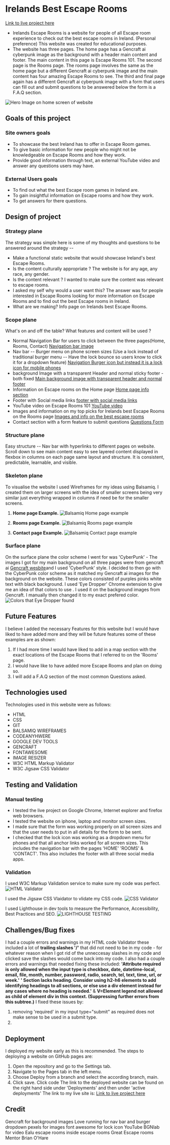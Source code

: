 # Irelands Best Escape Rooms

[Link to live project here](https://breakellrz.github.io/Escape_Room/)

- Irelands Escape Rooms is a website for people of all Escape room experience to check out the best escape rooms in Ireland. (Personal preference) This website was created for educational purposes.
- The website has three pages. The home page has a Gencraft ai cyberpunk image as the background with a header main content and footer. The main content in this page is Escape Rooms 101. The second page is the Rooms page. The rooms page involves the same as the home page but a different Gencraft ai cyberpunk image and the main content has four amazing Escape Rooms to see. The third and final page again has a different Gencraft ai cyberpunk image with a form that users can fill out and submit questions to be answered below the form is a F.A.Q section.

![Hero Image on home screen of website](documentation/mainreadme.png)

## Goals of this project

### Site owners goals

- To showcase the best Ireland has to offer in Escape Room games.
- To give basic information for new people who might not be knowledgeable on Escape Rooms and how they work.
- Provide good information through text, an external YouTube video and answer any questions users may have.

### External Users goals

- To find out what the best Escape room games in Ireland are.
- To gain insightful information on Escape rooms and how they work.
- To get answers for there questions.

## Design of project

### Strategy plane

The strategy was simple here is some of my thoughts and questions to be answered around the strategy --

- Make a functional static website that would showcase Ireland's best Escape Rooms.
- Is the content culturally appropriate ? The website is for any age, any race, any gender.
- Is the content relevant ? I wanted to make sure the content was relevant to escape rooms.
- I asked my self why would a user want this? The answer was for people interested in Escape Rooms looking for more information on Escape Rooms and to find out the best Escape rooms in Ireland.
- What are we making? Info page on Irelands best Escape Rooms.

### Scope plane

What's on and off the table? What features and content will be used ?

- Normal Navigation Bar for users to click between the three pages(Home, Rooms, Contact) [Navigation bar image](documentation/navbar.png)
- Nav bar -- Burger menu on phone screen sizes (Use a lock instead of traditional burger menu -- Have the lock bounce so users know to click it for a dropdown feature) [Navigation Burger icon but instead it is a lock icon for mobile phones ](documentation/burger.png)
- background Image with a transparent Header and normal sticky footer - both fixed [Main background image with transparent header and normal footer](documentation/heroreadme.png)
- Information on Escape rooms on the Home page [Home page info section](documentation/info101.png)
- Footer with Social media links [footer with social media links](documentation/footer.png)
- YouTube video on Escape Rooms 101 [YouTube video](documentation/youtubevideo.png)
- Images and information on my top picks for Irelands best Escape Rooms on the Rooms page [Images and info on the best escape rooms](documentation/imagesonrooms.png)
- Contact section with a form feature to submit questions [Questions Form](documentation/formreadme.png)

### Structure plane

Easy structure -- Nav bar with hyperlinks to different pages on website. Scroll down to see main content easy to see layered content displayed in flexbox in columns on each page same layout and structure. It is consistent, predictable, learnable, and visible.

### Skeleton plane

To visualise the website I used Wireframes for my ideas using Balsamiq. I created them on larger screens with the idea of smaller screens being very similar just everything wrapped in columns if need be for the smaller screens.

1. **Home page Example.**
   ![Balsamiq Home page example](documentation/home.png)

1. **Rooms page Example.**
   ![Balsamiq Rooms page example](documentation/rooms.png)

1. **Contact page Example.**
   ![Balsamiq Contact page example](documentation/contact.png)

### Surface plane

On the surface plane the color scheme I went for was 'CyberPunk' - The images I got for my main background on all three pages were from gencraft ai [Gencraft wesbite](https://gencraft.com/generate)and I used 'CyberPunk' style.
I decided to then go with the CyberPunk color scheme as it matched my Gencraft ai images for the background on the website. These colors consisted of purples pinks white text with black background. I used 'Eye Dropper' Chrome extension to give me an idea of that colors to use . I used it on the background images from Gencraft. I manually then changed it to my exact prefered color. ![Colors that Eye Dropper found](documentation/color.png)

## Future Features

I believe I added the necessary Features for this website but I would have liked to have added more and they will be future features some of these examples are as shown: 

1. If I had more time I would have liked to add in a map section with the exact locations of the Escape Rooms that I referred to on the 'Rooms' page.
2. I would have like to have added more Escape Rooms and plan on doing so.
3. I will add a F.A.Q section of the most common Questions asked.

## Technologies used

Technologies used in this website were as follows:

- HTML
- CSS
- GIT
- BALSAMIQ WIREFRAMES
- CODEANYHWERE
- GOOGLE DEV TOOLS
- GENCRAFT 
- FONTAWESOME
- IMAGE RESIZER
- W3C HTML Markup Validator
- W3C Jigsaw CSS Validator

## Testing and Validation

### Manual testing
- I tested the live project on Google Chrome, Internet explorer and firefox web browsers.
- I tested the website on iphone, laptop and monitor screen sizes.
- I made sure that the form was working properly on all screen sizes and that the user needs to put in all details for the form to be sent.
- I checked that the lock icon was working as a dropdown menu for phones and that all anchor links worked for all screen sizes. This includes the navigation bar with the pages 'HOME' 'ROOMS' & 'CONTACT'. This also includes the footer with all three social media apps.
  
### Validation
I used W3C Markup Validation service to make sure my code was perfect. ![HTML Validator]()

I used the Jigsaw CSS Vlaidator to vlidate my CSS code.  ![CSS Validator](documentation/css_validator.png)

I used Lighthouse in dev tools to measure the Performance, Accessibility, Best Practices and SEO. ![LIGHTHOUSE TESTING]()


## Challenges/Bug fixes
I had a couple errors and warnings in my HTML code Validator these included a lot of **trailing slashes '/'** that did not need to be in my code - for whatever reason when I got rid of the unneccesay slashes in my code and clicked save the slashes would come back into my code. I also had a couple errors and warnings that needed fixing these included: **'Attribute required is only allowed when the input type is checkbox, date, datetime-local, email, file, month, number, password, radio, search, tel, text, time, url, or week.'**  **' Section lacks heading. Consider using h2-h6 elements to add identifying headings to all sections, or else use a div element instead for any cases where no heading is needed.'** & **V=Element legend not allowed as child of element div in this context. (Suppressing further errors from this subtree.)**
 I fixed these issues by:
 
1. removing 'required' in my input type="submit" as required does not make sense to be used in a submit type. 
2. 

## Deployment

I deployed my website early as this is recommended. The steps to deploying a website on GitHub pages are:

1. Open the repository and go to the Settings tab.
1. Navigate to the Pages tab in the left menu.
1. Choose Deploy from a branch and select the according branch, main.
1. Click save. Click code The link to the deployed website can be found on the right hand side under 'Deployments' and then under 'active deployments'
   The link to my live site is: [Link to live project here](https://breakellrz.github.io/Escape_Room/)

## Credit

Gencraft for background images
Love running for nav bar and burger dropdown
pexels for images
font awesome for lock icon
YouTube BGNlab for video
Ealu escape rooms
inside escape rooms
Great Escape rooms
Mentor Brian O'Hare
